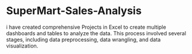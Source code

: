 # SuperMart-Sales-Analysis
i have created comprehensive Projects in Excel to create multiple dashboards and tables to analyze the data. This process involved several stages, including data preprocessing, data wrangling, and data visualization.
